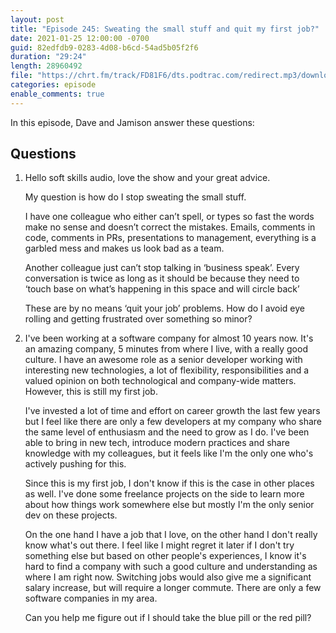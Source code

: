 ```yaml
---
layout: post
title: "Episode 245: Sweating the small stuff and quit my first job?"
date: 2021-01-25 12:00:00 -0700
guid: 82edfdb9-0283-4d08-b6cd-54ad5b05f2f6
duration: "29:24"
length: 28960492
file: "https://chrt.fm/track/FD81F6/dts.podtrac.com/redirect.mp3/download.softskills.audio/sse-245.mp3"
categories: episode
enable_comments: true
---
```


In this episode, Dave and Jamison answer these questions:

## Questions

1. Hello soft skills audio, love the show and your great advice.
   
   My question is how do I stop sweating the small stuff.
   
   I have one colleague who either can’t spell, or types so fast the words make no sense and doesn’t correct the mistakes. Emails, comments in code, comments in PRs, presentations to management, everything is a garbled mess and makes us look bad as a team.
   
   Another colleague just can’t stop talking in ‘business speak’. Every conversation is twice as long as it should be because they need to ‘touch base on what’s happening in this space and will circle back’
   
   These are by no means ‘quit your job’ problems. How do I avoid eye rolling and getting frustrated over something so minor?


2. I've been working at a software company for almost 10 years now. It's an amazing company, 5 minutes from where I live, with a really good culture. I have an awesome role as a senior developer working with interesting new technologies, a lot of flexibility, responsibilities and a valued opinion on both technological and company-wide matters. However, this is still my first job.
   
   I've invested a lot of time and effort on career growth the last few years but I feel like there are only a few developers at my company who share the same level of enthusiasm and the need to grow as I do. I've been able to bring in new tech, introduce modern practices and share knowledge with my colleagues, but it feels like I'm the only one who's actively pushing for this.
   
   Since this is my first job, I don't know if this is the case in other places as well. I've done some freelance projects on the side to learn more about how things work somewhere else  but mostly I'm the only senior dev on these projects.
   
   On the one hand I have a job that I love, on the other hand I don't really know what's out there. I feel like I might regret it later if I don't try something else but based on other people's experiences, I know it's hard to find a company with such a good culture and understanding as where I am right now. Switching jobs would also give me a significant salary increase, but will require a longer commute. There are only a few software companies in my area.
   
   Can you help me figure out if I should take the blue pill or the red pill?
